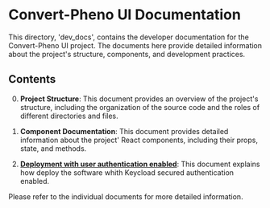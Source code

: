 # Convert-Pheno UI Documentation

This directory, 'dev_docs', contains the developer documentation for the Convert-Pheno UI project. The documents here provide detailed information about the project's structure, components, and development practices.

## Contents

0. **Project Structure**: This document provides an overview of the project's structure, including the organization of the source code and the roles of different directories and files.

1. **Component Documentation**: This document provides detailed information about the project' React components, including their props, state, and methods.

2. [**Deployment with user authentication enabled**](https://github.com/CNAG-Biomedical-Informatics/convert-pheno-ui/blob/main/dev_docs/how_to_self_host_w_keycloak_login_enabled.md): This document explains how deploy the software whith Keycload secured authentication enabled.

Please refer to the individual documents for more detailed information.
